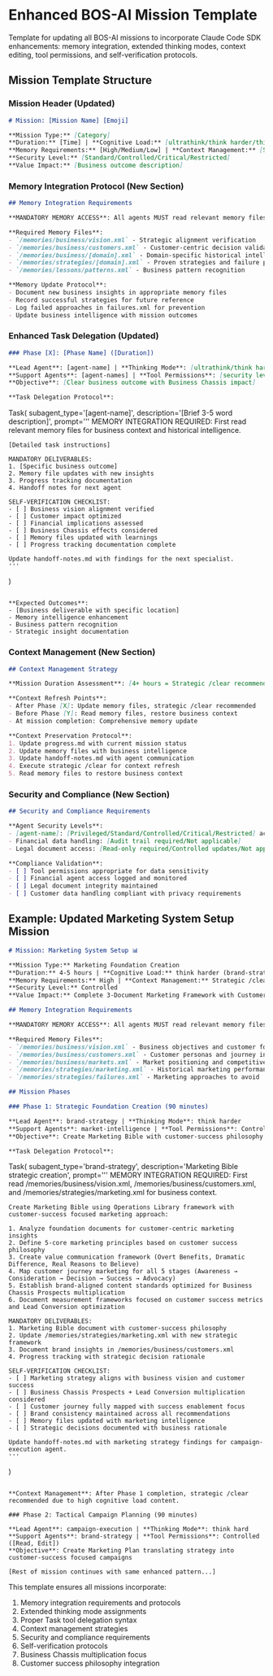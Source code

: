 # Enhanced BOS-AI Mission Template

Template for updating all BOS-AI missions to incorporate Claude Code SDK enhancements: memory integration, extended thinking modes, context editing, tool permissions, and self-verification protocols.

## Mission Template Structure

### Mission Header (Updated)
```markdown
# Mission: [Mission Name] [Emoji]

**Mission Type:** [Category]  
**Duration:** [Time] | **Cognitive Load:** [ultrathink/think harder/think hard/think/standard]  
**Memory Requirements:** [High/Medium/Low] | **Context Management:** [Strategic /clear recommended/Standard]  
**Security Level:** [Standard/Controlled/Critical/Restricted]  
**Value Impact:** [Business outcome description]
```

### Memory Integration Protocol (New Section)
```markdown
## Memory Integration Requirements

**MANDATORY MEMORY ACCESS**: All agents MUST read relevant memory files before task execution and update with new learnings.

**Required Memory Files**:
- `/memories/business/vision.xml` - Strategic alignment verification
- `/memories/business/customers.xml` - Customer-centric decision validation  
- `/memories/business/[domain].xml` - Domain-specific historical intelligence
- `/memories/strategies/[domain].xml` - Proven strategies and failure prevention
- `/memories/lessons/patterns.xml` - Business pattern recognition

**Memory Update Protocol**:
- Document new business insights in appropriate memory files
- Record successful strategies for future reference
- Log failed approaches in failures.xml for prevention
- Update business intelligence with mission outcomes
```

### Enhanced Task Delegation (Updated)
```markdown
### Phase [X]: [Phase Name] ([Duration])

**Lead Agent**: [agent-name] | **Thinking Mode**: [ultrathink/think harder/think hard/think/standard]  
**Support Agents**: [agent-names] | **Tool Permissions**: [security level]  
**Objective**: [Clear business outcome with Business Chassis impact]

**Task Delegation Protocol**:
```
Task(
    subagent_type='[agent-name]',
    description='[Brief 3-5 word description]',
    prompt='''
    MEMORY INTEGRATION REQUIRED: First read relevant memory files for business context and historical intelligence.
    
    [Detailed task instructions]
    
    MANDATORY DELIVERABLES:
    1. [Specific business outcome]
    2. Memory file updates with new insights
    3. Progress tracking documentation
    4. Handoff notes for next agent
    
    SELF-VERIFICATION CHECKLIST:
    - [ ] Business vision alignment verified
    - [ ] Customer impact optimized  
    - [ ] Financial implications assessed
    - [ ] Business Chassis effects considered
    - [ ] Memory files updated with learnings
    - [ ] Progress tracking documentation complete
    
    Update handoff-notes.md with findings for the next specialist.
    '''
)
```

**Expected Outcomes**:
- [Business deliverable with specific location]
- Memory intelligence enhancement
- Business pattern recognition
- Strategic insight documentation
```

### Context Management (New Section)
```markdown
## Context Management Strategy

**Mission Duration Assessment**: [4+ hours = Strategic /clear recommended]

**Context Refresh Points**:
- After Phase [X]: Update memory files, strategic /clear recommended
- Before Phase [Y]: Read memory files, restore business context
- At mission completion: Comprehensive memory update

**Context Preservation Protocol**:
1. Update progress.md with current mission status
2. Update memory files with business intelligence
3. Update handoff-notes.md with agent communication
4. Execute strategic /clear for context refresh
5. Read memory files to restore business context
```

### Security and Compliance (New Section)
```markdown
## Security and Compliance Requirements

**Agent Security Levels**:
- [agent-name]: [Privileged/Standard/Controlled/Critical/Restricted] access
- Financial data handling: [Audit trail required/Not applicable]
- Legal document access: [Read-only required/Controlled updates/Not applicable]

**Compliance Validation**:
- [ ] Tool permissions appropriate for data sensitivity
- [ ] Financial agent access logged and monitored
- [ ] Legal document integrity maintained
- [ ] Customer data handling compliant with privacy requirements
```

## Example: Updated Marketing System Setup Mission

```markdown
# Mission: Marketing System Setup 📊

**Mission Type:** Marketing Foundation Creation  
**Duration:** 4-5 hours | **Cognitive Load:** think harder (brand-strategy), think hard (campaign-execution), think (content-creation)  
**Memory Requirements:** High | **Context Management:** Strategic /clear after each phase  
**Security Level:** Controlled  
**Value Impact:** Complete 3-Document Marketing Framework with Customer Success Focus

## Memory Integration Requirements

**MANDATORY MEMORY ACCESS**: All agents MUST read relevant memory files before task execution.

**Required Memory Files**:
- `/memories/business/vision.xml` - Business objectives and customer focus validation
- `/memories/business/customers.xml` - Customer personas and journey insights
- `/memories/business/markets.xml` - Market positioning and competitive intelligence
- `/memories/strategies/marketing.xml` - Historical marketing performance and patterns
- `/memories/strategies/failures.xml` - Marketing approaches to avoid

## Mission Phases

### Phase 1: Strategic Foundation Creation (90 minutes)

**Lead Agent**: brand-strategy | **Thinking Mode**: think harder  
**Support Agents**: market-intelligence | **Tool Permissions**: Controlled ([Read, Edit])  
**Objective**: Create Marketing Bible with customer-success philosophy and Business Chassis multiplication focus

**Task Delegation Protocol**:
```
Task(
    subagent_type='brand-strategy',
    description='Marketing Bible strategic creation',
    prompt='''
    MEMORY INTEGRATION REQUIRED: First read /memories/business/vision.xml, /memories/business/customers.xml, and /memories/strategies/marketing.xml for business context.
    
    Create Marketing Bible using Operations Library framework with customer-success focused marketing approach:
    
    1. Analyze foundation documents for customer-centric marketing insights
    2. Define 5-core marketing principles based on customer success philosophy
    3. Create value communication framework (Overt Benefits, Dramatic Difference, Real Reasons to Believe)
    4. Map customer journey marketing for all 5 stages (Awareness → Consideration → Decision → Success → Advocacy)
    5. Establish brand-aligned content standards optimized for Business Chassis Prospects multiplication
    6. Document measurement frameworks focused on customer success metrics and Lead Conversion optimization
    
    MANDATORY DELIVERABLES:
    1. Marketing Bible document with customer-success philosophy
    2. Update /memories/strategies/marketing.xml with new strategic framework
    3. Document brand insights in /memories/business/customers.xml
    4. Progress tracking with strategic decision rationale
    
    SELF-VERIFICATION CHECKLIST:
    - [ ] Marketing strategy aligns with business vision and customer success
    - [ ] Business Chassis Prospects + Lead Conversion multiplication considered
    - [ ] Customer journey fully mapped with success enablement focus
    - [ ] Brand consistency maintained across all recommendations
    - [ ] Memory files updated with marketing intelligence
    - [ ] Strategic decisions documented with business rationale
    
    Update handoff-notes.md with marketing strategy findings for campaign-execution agent.
    '''
)
```

**Context Management**: After Phase 1 completion, strategic /clear recommended due to high cognitive load content.

### Phase 2: Tactical Campaign Planning (90 minutes)

**Lead Agent**: campaign-execution | **Thinking Mode**: think hard  
**Support Agents**: brand-strategy | **Tool Permissions**: Controlled ([Read, Edit])  
**Objective**: Create Marketing Plan translating strategy into customer-success focused campaigns

[Rest of mission continues with same enhanced pattern...]
```

This template ensures all missions incorporate:
1. Memory integration requirements and protocols
2. Extended thinking mode assignments
3. Proper Task tool delegation syntax
4. Context management strategies
5. Security and compliance requirements
6. Self-verification protocols
7. Business Chassis multiplication focus
8. Customer success philosophy integration